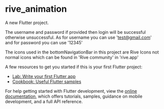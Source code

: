 # rive_animation

A new Flutter project.

The username and password if provided then login will be successful otherwise unsuccessful.
As for username you can use 'test@gmail.com' and for password you can use '12345'

The icons used in the bottomNavigationBar in this project are Rive Icons not normal icons which can be found in 'Rive community' in 'rive.app'



A few resources to get you started if this is your first Flutter project:

- [Lab: Write your first Flutter app](https://docs.flutter.dev/get-started/codelab)
- [Cookbook: Useful Flutter samples](https://docs.flutter.dev/cookbook)

For help getting started with Flutter development, view the
[online documentation](https://docs.flutter.dev/), which offers tutorials,
samples, guidance on mobile development, and a full API reference.
